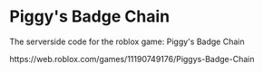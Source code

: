 # Piggy's Badge Chain
<p>The serverside code for the roblox game: Piggy's Badge Chain</p>
<p>https://web.roblox.com/games/11190749176/Piggys-Badge-Chain</p>

